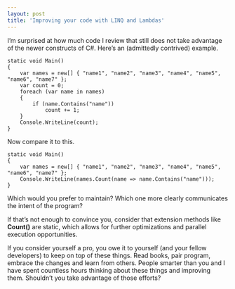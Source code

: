 ```yaml
---
layout: post
title: 'Improving your code with LINQ and Lambdas'
---
```

I’m surprised at how much code I review that still does not take advantage of the newer constructs of C#. Here’s an (admittedly contrived) example.
    
    static void Main()
    {
        var names = new[] { "name1", "name2", "name3", "name4", "name5", "name6", "name7" };
        var count = 0;
        foreach (var name in names)
        {
            if (name.Contains("name"))
                count += 1;
        }
        Console.WriteLine(count);
    }
    

Now compare it to this.
    
    static void Main()
    {
        var names = new[] { "name1", "name2", "name3", "name4", "name5", "name6", "name7" };
        Console.WriteLine(names.Count(name => name.Contains("name")));
    }
    

Which would you prefer to maintain? Which one more clearly communicates the intent of the program?

If that’s not enough to convince you, consider that extension methods like **Count()** are static, which allows for further optimizations and parallel execution opportunities.

If you consider yourself a pro, you owe it to yourself (and your fellow developers) to keep on top of these things. Read books, pair program, embrace the changes and learn from others. People smarter than you and I have spent countless hours thinking about these things and improving them. Shouldn’t you take advantage of those efforts?
